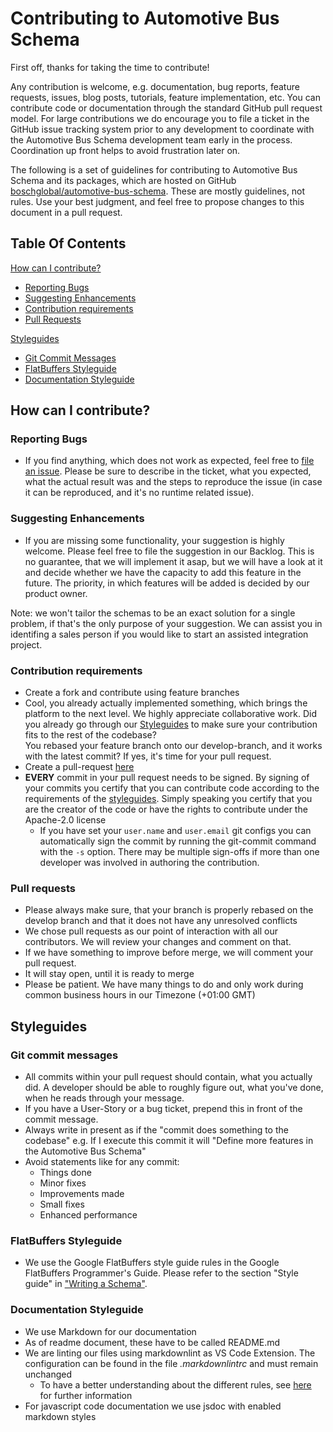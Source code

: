 <!---
  Copyright (c) 2021 for information on the respective copyright owner
  see the NOTICE file and/or the repository https://github.com/boschglobal/automotive-bus-schema

  SPDX-License-Identifier: Apache-2.0
-->

# Contributing to Automotive Bus Schema

First off, thanks for taking the time to contribute!

Any contribution is welcome, e.g. documentation, bug reports, feature requests, issues, blog posts, tutorials, feature implementation, etc. You can contribute code or documentation through the standard GitHub pull request model. For large contributions we do encourage you to file a ticket in the GitHub issue tracking system prior to any development to coordinate with the Automotive Bus Schema development team early in the process. Coordination up front helps to avoid frustration later on.

The following is a set of guidelines for contributing to Automotive Bus Schema and its packages, which are hosted on GitHub [boschglobal/automotive-bus-schema](https://github.com/boschglobal/automotive-bus-schema). These are mostly guidelines, not rules. Use your best judgment, and feel free to propose changes to this document in a pull request.

## Table Of Contents

[How can I contribute?](#how-can-i-contribute)

- [Reporting Bugs](#reporting-bugs)
- [Suggesting Enhancements](#suggesting-enhancements)
- [Contribution requirements](#contribution-requirements)
- [Pull Requests](#pull-requests)

[Styleguides](#styleguides)

- [Git Commit Messages](#git-commit-messages)
- [FlatBuffers Styleguide](#flatbuffers-styleguide)
- [Documentation Styleguide](#documentation-styleguide)

## How can I contribute?

### Reporting Bugs

- If you find anything, which does not work as expected, feel free to [file an issue](https://github.com/boschglobal/automotive-bus-schema/issues). Please be sure to describe in the ticket, what you expected, what the actual result was and the steps to reproduce the issue (in case it can be reproduced, and it's no runtime related issue).

### Suggesting Enhancements

- If you are missing some functionality, your suggestion is highly welcome. Please feel free to file the suggestion in our Backlog. This is no guarantee, that we will implement it asap, but we will have a look at it and decide whether we have the capacity to add this feature in the future. The priority, in which features will be added is decided by our product owner.

Note: we won't tailor the schemas to be an exact solution for a single problem, if that's the only purpose of your suggestion. We can assist you in identifing a sales person if you would like to start an assisted integration project.

### Contribution requirements

- Create a fork and contribute using feature branches
- Cool, you already actually implemented something, which brings the platform to the next level. We highly appreciate collaborative work. Did you already go through our [Styleguides](#Styleguides) to make sure your contribution fits to the rest of the codebase?<br>
  You rebased your feature branch onto our develop-branch, and it works with the latest commit? If yes, it's time for your pull request.
- Create a pull-request [here](https://github.com/boschglobal/automotive-bus-schema/pulls)
- __EVERY__ commit in your pull request needs to be signed. By signing of your commits you certify that you can contribute code according to the requirements of the [styleguides](#styleguides). Simply speaking you certify that you are the creator of the code or have the rights to contribute under the Apache-2.0 license
  - If you have set your `user.name` and `user.email` git configs you can automatically sign the commit by running the git-commit command with the `-s` option. There may be multiple sign-offs if more than one developer was involved in authoring the contribution.

### Pull requests

- Please always make sure, that your branch is properly rebased on the develop branch and that it does not have any unresolved conflicts
- We chose pull requests as our point of interaction with all our contributors. We will review your changes and comment on that.
- If we have something to improve before merge, we will comment your pull request.
- It will stay open, until it is ready to merge
- Please be patient. We have many things to do and only work during common business hours in our Timezone (+01:00 GMT)

## Styleguides

### Git commit messages

- All commits within your pull request should contain, what you actually did. A developer should be able to roughly figure out, what you've done, when he reads through your message.
- If you have a User-Story or a bug ticket, prepend this in front of the commit message.
- Always write in present as if the "commit does something to the codebase" e.g. If I execute this commit it will "Define more features in the Automotive Bus Schema"
- Avoid statements like for any commit:
  - Things done
  - Minor fixes
  - Improvements made
  - Small fixes
  - Enhanced performance

### FlatBuffers Styleguide

- We use the Google FlatBuffers style guide rules in the Google FlatBuffers Programmer's Guide. Please refer to the section "Style guide" in ["Writing a Schema"](https://google.github.io/flatbuffers/flatbuffers_guide_writing_schema.html).

### Documentation Styleguide

- We use Markdown for our documentation
- As of readme document, these have to be called README.md
- We are linting our files using markdownlint as VS Code Extension. The configuration can be found in the file _.markdownlintrc_ and must remain unchanged
  - To have a better understanding about the different rules, see [here](https://github.com/DavidAnson/markdownlint/blob/main/doc/Rules.md) for further information
- For javascript code documentation we use jsdoc with enabled markdown styles
